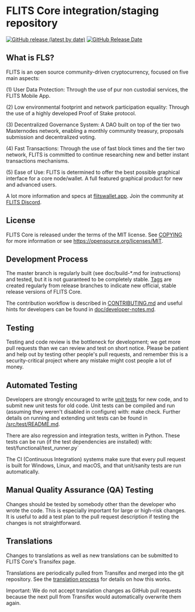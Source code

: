 FLITS Core integration/staging repository
=====================================

[![GitHub release (latest by date)](https://img.shields.io/github/v/release/flitsnode/flits-core?color=%2365ACE&cacheSeconds=3600)](https://github.com/flitsnode/flits-core/releases)
[![GitHub Release Date](https://img.shields.io/github/release-date/flitsnode/flits-core?color=%23365ACE&cacheSeconds=3600)](https://github.com/flitsnode/flits-core/releases)

## What is FLS?

FLITS is an open source community-driven cryptocurrency, focused on five main aspects:

(1) User Data Protection: Through the use of pur non custodial services, the FLITS Mobile App.

(2) Low environmental footprint and network participation equality: Through the use of a highly developed Proof of Stake protocol.

(3) Decentralized Governance System: A DAO built on top of the tier two Masternodes network, enabling a monthly community treasury, proposals submission and decentralized voting.

(4) Fast Transactions: Through the use of fast block times and the tier two network, FLITS is committed to continue researching new and better instant transactions mechanisms.

(5) Ease of Use: FLITS is determined to offer the best possible graphical interface for a core node/wallet. A full featured graphical product for new and advanced users.

A lot more information and specs at [flitswallet.app](https://www.flitswallet.app/). Join the community at [FLITS Discord](https://discordapp.com/invite/jzqVsJd).

## License
FLITS Core is released under the terms of the MIT license. See [COPYING](https://github.com/flitsnode/flits-core/blob/master/COPYING) for more information or see https://opensource.org/licenses/MIT.

## Development Process

The master branch is regularly built (see doc/build-*.md for instructions) and tested, but it is not guaranteed to be completely stable. [Tags](https://github.com/flitsnode/flits-core/tags) are created regularly from release branches to indicate new official, stable release versions of FLITS Core.

The contribution workflow is described in [CONTRIBUTING.md](https://github.com/flitsnode/flits-core/blob/master/CONTRIBUTING.md) and useful hints for developers can be found in [doc/developer-notes.md](https://github.com/flitsnode/flits-core/blob/master/doc/developer-notes.md).

## Testing

Testing and code review is the bottleneck for development; we get more pull requests than we can review and test on short notice. Please be patient and help out by testing other people's pull requests, and remember this is a security-critical project where any mistake might cost people a lot of money.

## Automated Testing

Developers are strongly encouraged to write [unit tests](https://github.com/flitsnode/flits-core/blob/master/src/test/README.md) for new code, and to submit new unit tests for old code. Unit tests can be compiled and run (assuming they weren't disabled in configure) with: make check. Further details on running and extending unit tests can be found in [/src/test/README.md](https://github.com/flitsnode/flits-core/blob/master/src/test/README.md).

There are also regression and integration tests, written in Python. These tests can be run (if the test dependencies are installed) with: test/functional/test_runner.py`

The CI (Continuous Integration) systems make sure that every pull request is built for Windows, Linux, and macOS, and that unit/sanity tests are run automatically.

## Manual Quality Assurance (QA) Testing

Changes should be tested by somebody other than the developer who wrote the code. This is especially important for large or high-risk changes. It is useful to add a test plan to the pull request description if testing the changes is not straightforward.

## Translations

Changes to translations as well as new translations can be submitted to FLITS Core's Transifex page.

Translations are periodically pulled from Transifex and merged into the git repository. See the [translation process](https://github.com/flitsnode/flits-core/blob/master/doc/translation_process.md) for details on how this works.

Important: We do not accept translation changes as GitHub pull requests because the next pull from Transifex would automatically overwrite them again.
